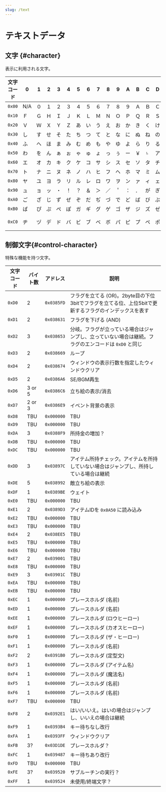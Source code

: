 ```yaml
---
slug: /text
---
```


# テキストデータ

## 文字 {#character}

表示に利用される文字。

| 文字コード |  0  |  1  |  2  |  3  |  4  |  5  |  6  |  7  |  8  |  9  |  A  |  B  |  C  |  D  |  E  |  F  |
|------------|-----|-----|-----|-----|-----|-----|-----|-----|-----|-----|-----|-----|-----|-----|-----|-----|
| `0x00`     | N/A |  ０ |  １ |  ２ |  ３ |  ４ |  ５ |  ６ |  ７ |  ８ |  ９ |  Ａ |  Ｂ |  Ｃ |  Ｄ |  Ｅ |
| `0x10`     |  Ｆ |  Ｇ |  Ｈ |  Ｉ |  Ｊ |  Ｋ |  Ｌ |  Ｍ |  Ｎ |  Ｏ |  Ｐ |  Ｑ |  Ｒ |  Ｓ |  Ｔ |  Ｕ |
| `0x20`     |  Ｖ |  Ｗ |  Ｘ |  Ｙ |  Ｚ |  あ |  い |  う |  え |  お |  か |  き |  く |  け |  こ |  さ |
| `0x30`     |  し |  す |  せ |  そ |  た |  ち |  つ |  て |  と |  な |  に |  ぬ |  ね |  の |  は |  ひ |
| `0x40`     |  ふ |  へ |  ほ |  ま |  み |  む |  め |  も |  や |  ゆ |  よ |  ら |  り |  る |  れ |  ろ |
| `0x50`     |  わ |  を |  ん |  ぁ |  ぉ |  ゃ |  ゅ |  ょ |  っ |  ぅ |  ー |  ￥ |  ♄  |  ア |  イ |  ウ |
| `0x60`     |  エ |  オ |  カ |  キ |  ク |  ケ |  コ |  サ |  シ |  ス |  セ |  ソ |  タ |  チ |  ツ |  テ |
| `0x70`     |  ト |  ナ |  ニ |  ヌ |  ネ |  ノ |  ハ |  ヒ |  フ |  ヘ |  ホ |  マ |  ミ |  ム |  メ |  モ |
| `0x80`     |  ヤ |  ユ |  ヨ |  ラ |  リ |  ル |  レ |  ロ |  ワ |  ヲ |  ン |  ァ |  ィ |  ェ |  ォ |  ャ |
| `0x90`     |  ュ |  ョ |  ッ |  ・ |  ！ |  ？ |  ＆ |  ＞ |  ／ |  ＇ |  ： |  ． |  が |  ぎ |  ぐ |  げ |
| `0xA0`     |  ご |  ざ |  じ |  ず |  ぜ |  ぞ |  だ |  ぢ |  づ |  で |  ど |  ば |  び |  ぶ |  べ |  ぼ |
| `0xB0`     |  ぱ |  ぴ |  ぷ |  ぺ |  ぽ |  ガ |  ギ |  グ |  ゲ |  ゴ |  ザ |  ジ |  ズ |  ゼ |  ゾ |  ダ |
| `0xC0`     |  ヂ |  ヅ |  デ |  ド |  バ |  ビ |  ブ |  ベ |  ボ |  パ |  ピ |  プ |  ペ |  ポ |  ヴ | 空白|

## 制御文字{#control-character}

特殊な機能を持つ文字。

| 文字コード | バイト数 | アドレス   | 説明                                                                                                   |
|------------|----------|------------|--------------------------------------------------------------------------------------------------------|
| `0xD0`     | 2        | `0x0385FD` | フラグを立てる (OR)。2byte目の下位3bitでフラグを立てる位、上位5bitで更新するフラグのインデックスを表す |
| `0xD1`     | 2        | `0x038631` | フラグを下げる (AND)                                                                                   |
| `0xD2`     | 3        | `0x038653` | 分岐。フラグが立っている場合はジャンプし、立っていない場合は継続。フラグのエンコードは `0xD0` と同じ   |
| `0xD3`     | 2        | `0x038669` | ループ                                                                                                 |
| `0xD4`     | 2        | `0x038674` | ウィンドウの表示行数を指定したウィンドウクリア                                                         |
| `0xD5`     | 2        | `0x0386A6` | SE/BGM再生                                                                                             |
| `0xD6`     | 3 or 5   | `0x0386C6` | 立ち絵の表示/消去                                                                                      |
| `0xD7`     | 2 or 3   | `0x0386E9` | イベント背景の表示                                                                                     |
| `0xD8`     | TBU      | `0x000000` | TBU                                                                                                    |
| `0xD9`     | TBU      | `0x000000` | TBU                                                                                                    |
| `0xDA`     | 3        | `0x0388F9` | 所持金の増加？                                                                                         |
| `0xDB`     | TBU      | `0x000000` | TBU                                                                                                    |
| `0xDC`     | TBU      | `0x000000` | TBU                                                                                                    |
| `0xDD`     | 3        | `0x03897C` | アイテム所持チェック。アイテムを所持していない場合はジャンプし、所持している場合は継続                 |
| `0xDE`     | 5        | `0x038992` | 敵立ち絵の表示                                                                                         |
| `0xDF`     | 1        | `0x0389BE` | ウェイト                                                                                               |
| `0xE0`     | TBU      | `0x000000` | TBU                                                                                                    |
| `0xE1`     | 2        | `0x0389D3` | アイテムIDを `0x0A50` に読み込み                                                                                   |
| `0xE2`     | TBU      | `0x000000` | TBU                                                                                                    |
| `0xE3`     | TBU      | `0x000000` | TBU                                                                                                    |
| `0xE4`     | 2        | `0x038EE5` | TBU                                                                                                    |
| `0xE5`     | TBU      | `0x000000` | TBU                                                                                                    |
| `0xE6`     | TBU      | `0x000000` | TBU                                                                                                    |
| `0xE7`     | 2        | `0x039001` | TBU                                                                                                    |
| `0xE8`     | TBU      | `0x000000` | TBU                                                                                                    |
| `0xE9`     | 3        | `0x03901C` | TBU                                                                                                    |
| `0xEA`     | TBU      | `0x000000` | TBU                                                                                                    |
| `0xEB`     | TBU      | `0x000000` | TBU                                                                                                    |
| `0xEC`     | 1        | `0x000000` | プレースホルダ (名前)                                                                                  |
| `0xED`     | 1        | `0x000000` | プレースホルダ (名前)                                                                                  |
| `0xEE`     | 1        | `0x000000` | プレースホルダ (ロウヒーロー)                                                                          |
| `0xEF`     | 1        | `0x000000` | プレースホルダ (カオスヒーロー)                                                                        |
| `0xF0`     | 1        | `0x000000` | プレースホルダ (ザ・ヒーロー)                                                                          |
| `0xF1`     | 1        | `0x000000` | プレースホルダ (名前)                                                                                  |
| `0xF2`     | 2        | `0x0391B0` | プレースホルダ (定型文)                                                                                |
| `0xF3`     | 1        | `0x000000` | プレースホルダ (アイテム名)                                                                            |
| `0xF4`     | 1        | `0x000000` | プレースホルダ (魔法名)                                                                                |
| `0xF5`     | 1        | `0x000000` | プレースホルダ (名前)                                                                                  |
| `0xF6`     | 1        | `0x000000` | プレースホルダ (名前)                                                                                  |
| `0xF7`     | TBU      | `0x000000` | TBU                                                                                                    |
| `0xF8`     | 2        | `0x0392E1` | はい/いいえ。はいの場合はジャンプし、いいえの場合は継続                                                |
| `0xF9`     | 1        | `0x0393B4` | キー待ちなし改行                                                                                       |
| `0xFA`     | 1        | `0x0393FF` | ウィンドウクリア                                                                                       |
| `0xFB`     | 3?       | `0x03D1DE` | プレースホルダ？                                                                                       |
| `0xFC`     | 1        | `0x039487` | キー待ちあり改行                                                                                       |
| `0xFD`     | TBU      | `0x000000` | TBU                                                                                                    |
| `0xFE`     | 3?       | `0x039520` | サブルーチンの実行？                                                                                   |
| `0xFF`     | 1        | `0x039524` | 未使用/終端文字？                                                                                      |
